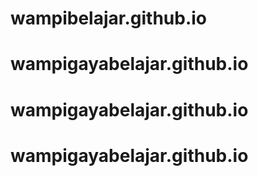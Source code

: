 # wampibelajar.github.io
# wampigayabelajar.github.io
# wampigayabelajar.github.io
# wampigayabelajar.github.io
